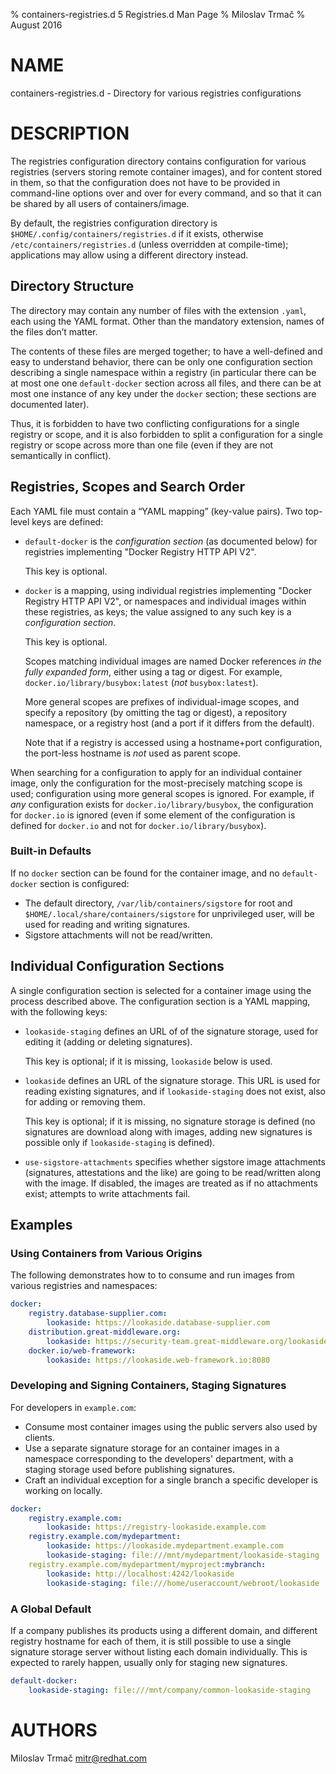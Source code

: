 % containers-registries.d 5 Registries.d Man Page
% Miloslav Trmač
% August 2016

# NAME
containers-registries.d - Directory for various registries configurations

# DESCRIPTION

The registries configuration directory contains configuration for various registries
(servers storing remote container images), and for content stored in them,
so that the configuration does not have to be provided in command-line options over and over for every command,
and so that it can be shared by all users of containers/image.

By default, the registries configuration directory is `$HOME/.config/containers/registries.d` if it exists, otherwise `/etc/containers/registries.d` (unless overridden at compile-time);
applications may allow using a different directory instead.

## Directory Structure

The directory may contain any number of files with the extension `.yaml`,
each using the YAML format.  Other than the mandatory extension, names of the files
don’t matter.

The contents of these files are merged together; to have a well-defined and easy to understand
behavior, there can be only one configuration section describing a single namespace within a registry
(in particular there can be at most one one `default-docker` section across all files,
and there can be at most one instance of any key under the `docker` section;
these sections are documented later).

Thus, it is forbidden to have two conflicting configurations for a single registry or scope,
and it is also forbidden to split a configuration for a single registry or scope across
more than one file (even if they are not semantically in conflict).

## Registries, Scopes and Search Order

Each YAML file must contain a “YAML mapping” (key-value pairs).  Two top-level keys are defined:

- `default-docker` is the _configuration section_ (as documented below)
   for registries implementing "Docker Registry HTTP API V2".

   This key is optional.

- `docker` is a mapping, using individual registries implementing "Docker Registry HTTP API V2",
   or namespaces and individual images within these registries, as keys;
   the value assigned to any such key is a _configuration section_.

   This key is optional.

   Scopes matching individual images are named Docker references *in the fully expanded form*, either
   using a tag or digest. For example, `docker.io/library/busybox:latest` (*not* `busybox:latest`).

   More general scopes are prefixes of individual-image scopes, and specify a repository (by omitting the tag or digest),
   a repository namespace, or a registry host (and a port if it differs from the default).

   Note that if a registry is accessed using a hostname+port configuration, the port-less hostname
   is _not_ used as parent scope.

When searching for a configuration to apply for an individual container image, only
the configuration for the most-precisely matching scope is used; configuration using
more general scopes is ignored.  For example, if _any_ configuration exists for
`docker.io/library/busybox`, the configuration for `docker.io` is ignored
(even if some element of the configuration is defined for `docker.io` and not for `docker.io/library/busybox`).

### Built-in Defaults

If no `docker` section can be found for the container image, and no `default-docker` section is configured:

- The default directory, `/var/lib/containers/sigstore` for root and `$HOME/.local/share/containers/sigstore` for unprivileged user,  will be used for reading and writing signatures.
- Sigstore attachments will not be read/written.

## Individual Configuration Sections

A single configuration section is selected for a container image using the process
described above.  The configuration section is a YAML mapping, with the following keys:

[comment]: # (`sigstore` and `sigstore-staging` are deprecated and intentionally not documented here.)

- `lookaside-staging` defines an URL of of the signature storage, used for editing it (adding or deleting signatures).

   This key is optional; if it is missing, `lookaside` below is used.

- `lookaside` defines an URL of the signature storage.
   This URL is used for reading existing signatures,
   and if `lookaside-staging` does not exist, also for adding or removing them.

   This key is optional; if it is missing, no signature storage is defined (no signatures
   are download along with images, adding new signatures is possible only if `lookaside-staging` is defined).

- `use-sigstore-attachments` specifies whether sigstore image attachments (signatures, attestations and the like) are going to be read/written along with the image.
   If disabled, the images are treated as if no attachments exist; attempts to write attachments fail.

## Examples

### Using Containers from Various Origins

The following demonstrates how to to consume and run images from various registries and namespaces:

```yaml
docker:
    registry.database-supplier.com:
        lookaside: https://lookaside.database-supplier.com
    distribution.great-middleware.org:
        lookaside: https://security-team.great-middleware.org/lookaside
    docker.io/web-framework:
        lookaside: https://lookaside.web-framework.io:8080
```

### Developing and Signing Containers, Staging Signatures

For developers in `example.com`:

- Consume most container images using the public servers also used by clients.
- Use a separate signature storage for an container images in a namespace corresponding to the developers' department, with a staging storage used before publishing signatures.
- Craft an individual exception for a single branch a specific developer is working on locally.

```yaml
docker:
    registry.example.com:
        lookaside: https://registry-lookaside.example.com
    registry.example.com/mydepartment:
        lookaside: https://lookaside.mydepartment.example.com
        lookaside-staging: file:///mnt/mydepartment/lookaside-staging
    registry.example.com/mydepartment/myproject:mybranch:
        lookaside: http://localhost:4242/lookaside
        lookaside-staging: file:///home/useraccount/webroot/lookaside
```

### A Global Default

If a company publishes its products using a different domain, and different registry hostname for each of them, it is still possible to use a single signature storage server
without listing each domain individually. This is expected to rarely happen, usually only for staging new signatures.

```yaml
default-docker:
    lookaside-staging: file:///mnt/company/common-lookaside-staging
```

# AUTHORS

Miloslav Trmač <mitr@redhat.com>
